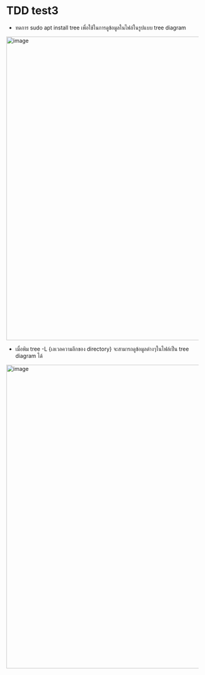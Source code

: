 # TDD test3

 - ทดการ sudo apt install tree เพื่อใช้ในการดูข้อมูลในไฟล์ในรูปแบบ tree diagram
<img width="794" alt="image" src="https://user-images.githubusercontent.com/101574457/214225112-b085faff-8ec6-46b0-8350-68a45888a3b1.png">

 - เมื่อพิม tree -L {เลเวลความลึกของ directory} จะสามารถดูข้อมูลต่างๆในไฟล์เป็น tree diagram ได้
<img width="794" alt="image" src="https://user-images.githubusercontent.com/101574457/214225725-37531bf5-3d11-4b75-b409-f87540e64467.png">
